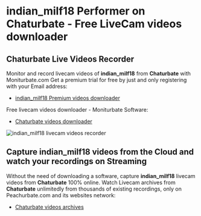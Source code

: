 # indian_milf18 Performer on Chaturbate - Free LiveCam videos downloader

## Chaturbate Live Videos Recorder

Monitor and record livecam videos of **indian_milf18** from **Chaturbate** with Moniturbate.com
Get a premium trial for free by just and only registering with your Email address:
* [indian_milf18 Premium videos downloader](https://moniturbate.com/request-demo-licence-key.html)

Free livecam videos downloader - Moniturbate Software:
* [Chaturbate videos downloader](https://moniturbate.com/moniturbate-download-software.html)

![indian_milf18 livecam videos recorder](https://peachurnet.com/templates/moniturbate-software.png)


## Capture indian_milf18 videos from the Cloud and watch your recordings on Streaming

Without the need of downloading a software, capture **indian_milf18** livecam videos from **Chaturbate** 100% online.
Watch Livecam archives from **Chaturbate** unlimitedly from thousands of existing recordings, only on Peachurbate.com and its websites network:
* [Chaturbate videos archives](https://peachurnet.com/)